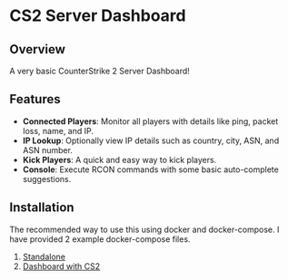 # CS2 Server Dashboard

## Overview

A very basic CounterStrike 2 Server Dashboard!

## Features

- **Connected Players**: Monitor all players with details like ping, packet loss, name, and IP.
- **IP Lookup**: Optionally view IP details such as country, city, ASN, and ASN number.
- **Kick Players**: A quick and easy way to kick players.
- **Console**: Execute RCON commands with some basic auto-complete suggestions.

## Installation

The recommended way to use this using docker and docker-compose. I have provided 2 example docker-compose files.
1) [Standalone](https://github.com/LoV432/cs2-dashboard/blob/master/examples/docker-compose.yml)
2) [Dashboard with CS2](https://github.com/LoV432/cs2-dashboard/blob/master/examples/docker-compose-with-cs2.yml)